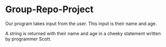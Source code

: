 # Group-Repo-Project

Our program takes input from the user. This input is their name and age. 

A string is returned with their name and age in a cheeky statement written by
programmer Scott.
